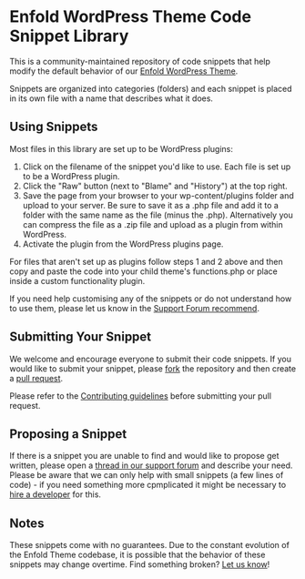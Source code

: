 Enfold WordPress Theme Code Snippet Library
========================

This is a community-maintained repository of code snippets that help modify the default behavior of our [Enfold WordPress Theme](https://themeforest.net/item/enfold-responsive-multipurpose-theme/4519990?ref=Kriesi).

Snippets are organized into categories (folders) and each snippet is placed in its own file with a name that describes what it does.

## Using Snippets

Most files in this library are set up to be WordPress plugins:

1. Click on the filename of the snippet you'd like to use. Each file is set up to be a WordPress plugin.
2. Click the "Raw" button (next to "Blame" and "History") at the top right.
3. Save the page from your browser to your wp-content/plugins folder and upload to your server. Be sure to save it as a .php file and add it to a folder with the same name as the file (minus the .php). Alternatively you can compress the file as a .zip file and upload as a plugin from within WordPress. 
4. Activate the plugin from the WordPress plugins page.

For files that aren't set up as plugins follow steps 1 and 2 above and then copy and paste the code into your child theme's functions.php or place inside a custom functionality plugin.

If you need help customising any of the snippets or do not understand how to use them, please let us know in the [Support Forum recommend](http://www.kriesi.at/support/).

## Submitting Your Snippet

We welcome and encourage everyone to submit their code snippets. If you would like to submit your snippet, please [fork](https://github.com/KriesiMedia/library/fork) the repository and then create a [pull request](https://github.com/KriesiMedia/library/compare/).

Please refer to the [Contributing guidelines](https://github.com/KriesiMedia/library/blob/master/CONTRIBUTING.md) before submitting your pull request.

## Proposing a Snippet

If there is a snippet you are unable to find and would like to propose get written, please open a [thread in our support forum](http://www.kriesi.at/support/) and describe your need. Please be aware that we can only help with small snippets (a few lines of code) - if you need something more cpmplicated it might be necessary to [hire a developer](http://www.kriesi.at/contact/customization) for this.

## Notes

These snippets come with no guarantees. Due to the constant evolution of the Enfold Theme codebase, it is possible that the behavior of these snippets may change overtime. Find something broken? [Let us know](http://www.kriesi.at/support/)!
